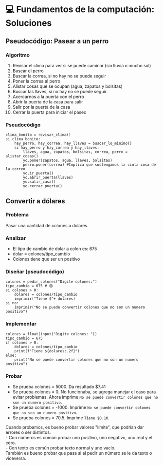 # 💻 Fundamentos de la computación: Soluciones

## Pseudocódigo: Pasear a un perro

### Algoritmo

1. Revisar el clima para ver si se puede caminar (sin lluvia o mucho sol)
2. Buscar el perro
3. Buscar la correa, si no hay no se puede seguir
4. Poner la correa al perro
5. Alistar cosas que se ocupan (agua, zapatos y bolsitas)
6. Buscar las llaves, si no hay no se puede seguir.
7. Acercarnos a la puerta con el perro
8. Abrir la puerta de la casa para salir
9. Salir por la puerta de la casa
10. Cerrar la puerta para iniciar el paseo

### Pseudocódigo

```{bash}
clima_bonito = revisar_clima()
si clima_bonito:
    hay_perro, hay_correa, hay_llaves = buscar_lo_minimo()
    si hay_perro y hay_correa y hay_llaves:
        llaves, agua, zapatos, bolsitas, correa, perro = alistar_cosas()
        yo.poner(zapatos, agua, llaves, bolsitas)
        perro.poner(correa) #Implica que sostengamos la cinta cosa de la correo
        yo.ir_puerta()
        yo.abrir_puerta(llaves)
        yo.salir_casa()
        yo.cerrar_puerta()
```

## Convertir a dólares

### Problema

Pasar una cantidad de colones a dolares.

### Analizar

- El tipo de cambio de dolar a colon es: 675
- dolar = colones/tipo_cambio
- Colones tiene que ser un positivo

### Diseñar (pseudocódigo)

```{bash}
colones = pedir_colones("Digite colones:")
tipo_cambio = 675 # 😔
si colones > 0:
    dolares = colones/tipo_cambio
    imprimir("Tiene $"+ dolares)
si no:
    imprimir("No se puede convertir colones que no son un numero positivo")
```

### Implementar

```{python}
colones = float(input("Digite colones: "))
tipo_cambio = 675
if colones > 0:
    dolares = colones/tipo_cambio
    print(f"Tiene ${dolares:.2f}")
else:
    print("No se puede convertir colones que no son un numero positivo")
```

### Probar

- Se prueba colones = 5000. Da resultado $7.41
- Se prueba colones = 0. No funcionaba, se agrega  manejar el caso para evitar problemas. Ahora imprime `No se puede convertir colones que no son un numero positivo`.
- Se prueba colones = -1000. Imprime `No se puede convertir colones que no son un numero positivo`.
- Se prueba colones = 70.5. Imprime `Tiene $0.10`.

<div class="alert alert-danger" role="alert">
  <i class="fa fa fa-exclamation-triangle fa-inverse fa-lg"></i> 
  Cuando probamos, es bueno probar valores "límite", que podrían dar errores o ser distintos. <br/>
  - Con números es común probar uno positivo, uno negativo, uno real y el cero.<br/>
  - Con texto es común probar texto normal y uno vacío.<br/>
  También es bueno probar que pasa si al pedir un número se le da texto o viceversa.
</div>
